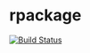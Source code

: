 # rpackage
[![Build Status](https://app.travis-ci.com/johanenforcer/rpackage.svg?branch=main)](https://app.travis-ci.com/johanenforcer/rpackage)